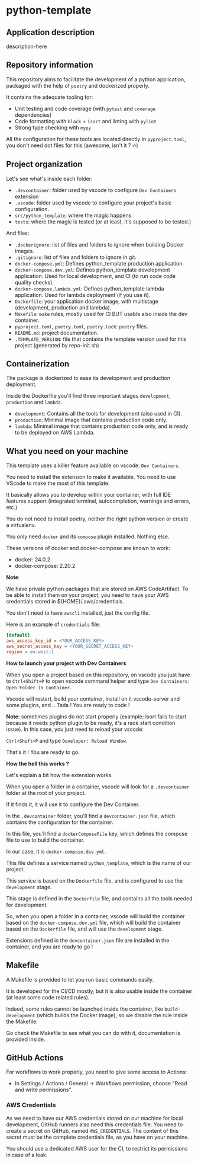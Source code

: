 # python-template

## Application description

description-here

## Repository information

This repository aims to facilitate the development of a python application, packaged with the help of `poetry` and dockerized properly.

It contains the adequate tooling for:

- Unit testing and code coverage (with `pytest` and `coverage` dependencies)
- Code formatting with `black` + `isort` and linting with `pylint`
- Strong type checking with `mypy`

All the configuration for these tools are located directly in `pyproject.toml`, you don't need dot files for this (awesome, isn't it ? :fire:)

## Project organization

Let's see what's inside each folder:

- `.devcontainer`: folder used by vscode to configure `Dev Containers` extension
- `.vscode`: folder used by vscode to configure your project's basic configuration.
- `src/python_template`: where the magic happens
- `tests`: where the magic is tested (or at least, it's supposed to be tested.)

And files:

- `.dockerignore`: list of files and folders to ignore when building Docker images.
- `.gitignore`: list of files and folders to ignore in git.
- `docker-compose.yml`: Defines python_template production application.
- `docker-compose.dev.yml`: Defines python_template development application. Used for local development, and CI (to run code code quality checks).
- `docker-compose.lambda.yml`: Defines python_template lambda application. Used for lambda deployment (if you use it).
- `Dockerfile`: your application docker image, with multistage (development, production and lambda).
- `Makefile`: `make` rules, mostly used for CI BUT usable also inside the dev container.
- `pyproject.toml`, `poetry.toml`, `poetry.lock`: `poetry` files.
- `README.md`: project documentation.
- `.TEMPLATE_VERSION`: file that contains the template version used for this project (generated by repo-init.sh)

## Containerization

The package is dockerized to ease its development and production deployment.

Inside the Dockerfile you'll find three important stages `development`, `production` and `lambda`.

- `development`: Contains all the tools for development (also used in CI).
- `production`: Minimal image that contains production code only.
- `lambda`: Minimal image that contains production code only, and is ready to be deployed on AWS Lambda.

## What you need on your machine

This template uses a killer feature available on vscode: `Dev Containers`.

You need to install the extension to make it available. You need to use VScode to make the most of this template.

It basically allows you to develop within your container, with full IDE features support (integrated terminal, autocompletion, warnings and errors, etc.)

You do not need to install poetry, neither the right python version or create a virtualenv.

You only need `docker` and its `compose` plugin installed. Nothing else.

These versions of docker and docker-compose are known to work:

- docker: 24.0.2
- docker-compose: 2.20.2

__Note__:

We have private python packages that are stored on AWS CodeArtifact. To be able to install them on your project, you need to have your AWS credentials stored in ${HOME}/.aws/credentials.

You don't need to have `awscli` installed, just the config file.

Here is an example of `credentials` file:

```ini
[default]
aws_access_key_id = <YOUR_ACCESS_KEY>
aws_secret_access_key = <YOUR_SECRET_ACCESS_KEY>
region = eu-west-1
```

**How to launch your project with Dev Containers**

When you open a project based on this repository, on vscode you just have to `Ctrl+Shift+P` to open vscode command helper and type `Dev Containers: Open Folder in Container`.

Vscode will restart, build your container, install on it vscode-server and some plugins, and .. Tada ! You are ready to code !

**Note**: sometimes plugins do not start properly (example: isort fails to start because it needs python plugin to be ready, it's a race start condition issue). In this case, you just need to reload your vscode:

`Ctrl+Shift+P` and type `Developer: Reload Window`.

That's it ! You are ready to go.

**How the hell this works ?**

Let's explain a bit how the extension works.

When you open a folder in a container, vscode will look for a `.devcontainer` folder at the root of your project.

If it finds it, it will use it to configure the Dev Container.

In the `.devcontainer` folder, you'll find a `devcontainer.json` file, which contains the configuration for the container.

In this file, you'll find a `dockerComposeFile` key, which defines the compose file to use to build the container.

In our case, it is `docker-compose.dev.yml`.

This file defines a service named `python_template`, which is the name of our project.

This service is based on the `Dockerfile` file, and is configured to use the `development` stage.

This stage is defined in the `Dockerfile` file, and contains all the tools needed for development.

So, when you open a folder in a container, vscode will build the container based on the `docker-compose.dev.yml` file, which will build the container based on the `Dockerfile` file, and will use the `development` stage.

Extensions defined in the `devcontainer.json` file are installed in the container, and you are ready to go !

## Makefile

A Makefile is provided to let you run basic commands easily.

It is developed for the CI/CD mostly, but it is also usable inside the container (at least some code related rules).

Indeed, some rules cannot be launched inside the container, like `build-development` (which builds the Docker image), so we disable the rule inside the Makefile.

Go check the Makefile to see what you can do with it, documentation is provided inside.

## GitHub Actions

For workflows to work properly, you need to give some access to Actions:

- In Settings / Actions / General -> Workflows permission, choose "Read and write permissions".

### AWS Credentials

As we need to have our AWS credentials stored on our machine for local development, GitHub runners also need this credentials file. You need to create a secret on GitHub, named `AWS_CREDENTIALS`. The content of this secret must be the complete credentials file, as you have on your machine.

You should use a dedicated AWS user for the CI, to restrict its permissions in case of a leak.
